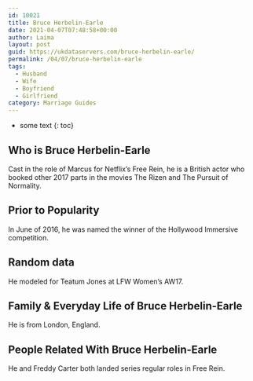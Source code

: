 ```yaml
---
id: 10021
title: Bruce Herbelin-Earle
date: 2021-04-07T07:48:58+00:00
author: Laima
layout: post
guid: https://ukdataservers.com/bruce-herbelin-earle/
permalink: /04/07/bruce-herbelin-earle
tags:
  - Husband
  - Wife
  - Boyfriend
  - Girlfriend
category: Marriage Guides
---
```


* some text
{: toc}


## Who is Bruce Herbelin-Earle
                  
                  
                  
Cast in the role of Marcus for Netflix&#8217;s Free Rein, he is a British actor who booked other 2017 parts in the movies The Rizen and The Pursuit of Normality. 
                  
              
            
              
            
                
                
                
## Prior to Popularity
                  
                  
                  
In June of 2016, he was named the winner of the Hollywood Immersive competition. 
                  
              
            
              
            
                
                
                
## Random data
                  
                  
                  
He modeled for Teatum Jones at LFW Women&#8217;s AW17. 
                  
              
            
              
            
                
                
                
## Family & Everyday Life of Bruce Herbelin-Earle
                  
                  
                  
He is from London, England. 
                  
              
            
              
            
                
                
                
## People Related With Bruce Herbelin-Earle
                  
                  
                  
He and Freddy Carter both landed series regular roles in Free Rein. 
                  
              
            
              
            
                
              
            
              
              
            
            
              
            
          
          
          